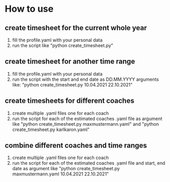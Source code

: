 # How to use
## create timesheet for the current whole year
1. fill the profile.yaml with your personal data
2. run the script like "python create_timesheet.py"

## create timesheet for another time range
1. fill the profile.yaml with your personal data
2. run the script with the start and end date as DD.MM.YYYY arguments like: "python create_timesheet.py 10.04.2021 22.10.2021"

## create timesheets for different coaches
1. create multiple .yaml files one for each coach
2. run the script for each of the estimated coaches .yaml file as argument like "python create_timesheet.py maxmustermann.yaml" and "python create_timesheet.py karlkaron.yaml"

## combine different coaches and time ranges
1. create multiple .yaml files one for each coach
2. run the script for each of the estimated coaches .yaml file and start, end date as argument like "python create_timesheet.py maxmustermann.yaml 10.04.2021 22.10.2021"